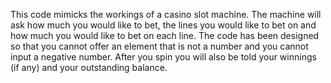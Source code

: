 This code mimicks the workings of a casino slot machine. 
The machine will ask how much you would like to bet, the lines you would like to bet on and how much you would like to bet on each line.
The code has been designed so that you cannot offer an element that is not a number and you cannot input a negative number. 
After you spin you will also be told your winnings (if any) and your outstanding balance.

